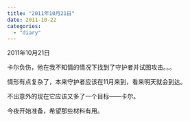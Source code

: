 ```yaml
---
title: "2011年10月21日"
date: 2011-10-22
categories: 
  - "diary"
---
```


2011年10月21日

卡尔负伤，他在我不知情的情况下找到了守护者并试图攻击。。。

情形有点复杂了，本来守护者应该在11月来到，看来明天就会到达。

不出意外的现在它应该又多了一个目标——卡尔。

今夜开始准备，希望那些材料有用。
